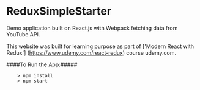 # ReduxSimpleStarter

Demo application built on React.js with Webpack fetching data from YouTube API.

This website was built for learning purpose as part of ['Modern React with Redux'] (https://www.udemy.com/react-redux) course udemy.com.

####To Run the App:#####

```
	> npm install
	> npm start
```
